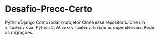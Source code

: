 # Desafio-Preco-Certo
Python/Django
Como rodar o projeto?
Clone esse repositório.
Crie um virtualenv com Python 3.
Ative o virtualenv.
Instale as dependências.
Rode as migrações.

